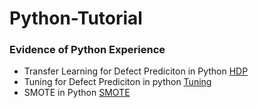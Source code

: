 # Python-Tutorial

### Evidence of Python Experience
- Transfer Learning for Defect Prediciton in Python [HDP](https://github.com/ai-se/HDP)
- Tuning for Defect Prediciton in python [Tuning](https://github.com/WeiFoo/TuningLearners)
- SMOTE in Python [SMOTE](https://github.com/ai-se/SMOTE)
